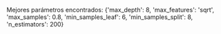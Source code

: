 Mejores parámetros encontrados:
{'max_depth': 8, 'max_features': 'sqrt', 'max_samples': 0.8, 'min_samples_leaf': 6, 'min_samples_split': 8, 'n_estimators': 200}